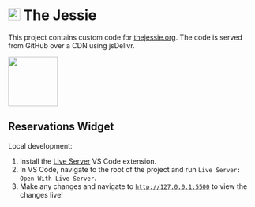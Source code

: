 # <img src="https://cdn.prod.website-files.com/5f46b004afba8998c15f6f07/675c55a8ae0d7c549e5d055e_favicon_32x32.jpg" height="24" /> The Jessie

This project contains custom code for [thejessie.org](https://www.thejessie.org/). The code is served from GitHub over a CDN using jsDelivr.

<img src="https://cdn.prod.website-files.com/5f46b004afba8998c15f6f07/6447338a8b12bdf01a9c6ab1_The%20Jessie%20(Temporary%20Logo)-p-500.png" width="100" />

## Reservations Widget

Local development:
1. Install the [Live Server](https://marketplace.visualstudio.com/items?itemName=ritwickdey.LiveServer) VS Code extension.
2. In VS Code, navigate to the root of the project and run `Live Server: Open With Live Server`.
3. Make any changes and navigate to [`http://127.0.0.1:5500`](http://127.0.0.1:5500) to view the changes live!
